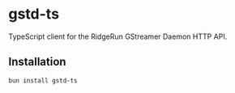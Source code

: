 # gstd-ts

TypeScript client for the RidgeRun GStreamer Daemon HTTP API.

## Installation

```bash
bun install gstd-ts
```
